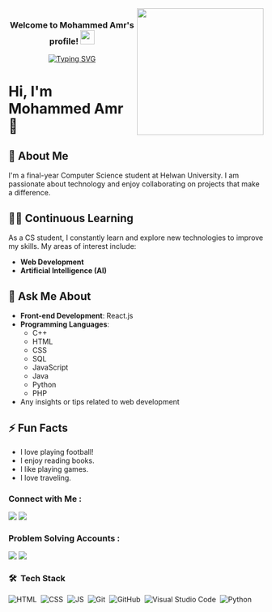 
<img width="250" align="right" src="https://camo.githubusercontent.com/0269a14e7cd538be31627954fcf6cd73f032ab406ad93b9f0340b738c26179a8/68747470733a2f2f63646e612e61727473746174696f6e2e636f6d2f702f6173736574732f696d616765732f696d616765732f3033352f3639332f3635362f6f726967696e616c2f6777796e6574682d62616c7563696f2d68656c6c6f2d776f726c642e6769663f31363135363432383737">

<h3 align="center">
  Welcome to Mohammed Amr's profile!
  <img src="https://media.giphy.com/media/hvRJCLFzcasrR4ia7z/giphy.gif" width="28">
</h3>

<!-- Typing SVG by DenverCoder1 - https://github.com/DenverCoder1/readme-typing-svg -->
<p align="center">
<a href="https://git.io/typing-svg"><img src="https://readme-typing-svg.demolab.com?font=Fira+Code&weight=600&size=26&pause=1000&color=3A5E45&width=435&lines=Front-end+developer;Always+interested+in+Knowledge" alt="Typing SVG" /></a></p> 

# Hi, I'm Mohammed Amr 👋

## 🏢 About Me
I'm a final-year Computer Science student at Helwan University. I am passionate about technology and enjoy collaborating on projects that make a difference.

## 👨‍💻 Continuous Learning
As a CS student, I constantly learn and explore new technologies to improve my skills. My areas of interest include:
- **Web Development**
- **Artificial Intelligence (AI)**

## 💬 Ask Me About
- **Front-end Development**: React.js
- **Programming Languages**: 
  - C++
  - HTML
  - CSS
  - SQL
  - JavaScript
  - Java
  - Python
  - PHP
- Any insights or tips related to web development

## ⚡ Fun Facts
- I love playing football!
- I enjoy reading books.
- I like playing games.
- I love traveling.



### Connect with Me :

<a href="www.linkedin.com/in/mohammed-amr97" target="_blank"><img src="https://img.shields.io/badge/Mohammed%20Amr-0077B5?style=for-the-badge&logo=Linkedin&logoColor=white"/></a>
<a href="https://www.instagram.com/xx_albrzaily_xx" target="_blank"><img src="https://img.shields.io/badge/-Mohammed%20Amr-0077B5?style=for-the-badge&logo=instagram&logoColor=white"/></a>

  ### Problem Solving Accounts :
<a href="https://leetcode.com/u/BadryAnas/" target="_blank"><img src="https://img.shields.io/badge/-Badry%20Anas-0077B5?style=for-the-badge&logo=Leetcode&logoColor=white"/></a>
<a href="https://codeforces.com/profile/BadryAnas" target="_blank"><img src="https://img.shields.io/badge/-Badry%20Anas-0077B5?style=for-the-badge&logo=Codeforces&logoColor=white"/></a>

### 🛠 &nbsp;Tech Stack
![HTML](https://img.shields.io/badge/-HTML-05122A?style=flat&logo=HTML5)&nbsp;
![CSS](https://img.shields.io/badge/-CSS-05122A?style=flat&logo=CSS3&logoColor=1572B6)&nbsp;
![JS](https://img.shields.io/badge/-CSS-05122A?style=flat&logo=JavaScript&logoColor=1572B6)&nbsp;
![Git](https://img.shields.io/badge/-Git-05122A?style=flat&logo=git)&nbsp;
![GitHub](https://img.shields.io/badge/-GitHub-05122A?style=flat&logo=github)&nbsp;
![Visual Studio Code](https://img.shields.io/badge/-Visual%20Studio%20Code-05122A?style=flat&logo=visual-studio-code&logoColor=007ACC)&nbsp;
![Python](https://img.shields.io/badge/-Python%20-05122A?style=flat&logo=python)&nbsp;


<br>

